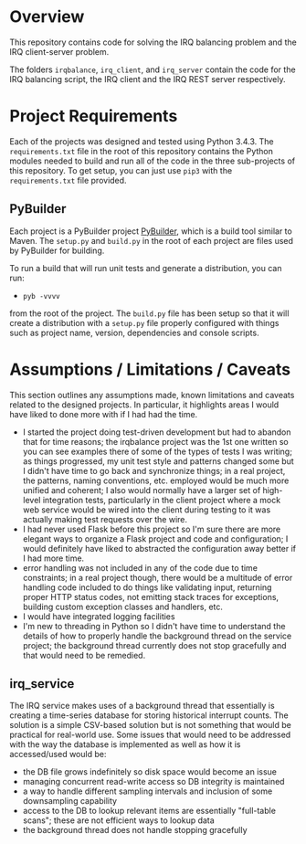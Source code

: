 # Overview
This repository contains code for solving the IRQ balancing problem and the IRQ
client-server problem.

The folders `irqbalance`, `irq_client`, and `irq_server` contain the code for
the IRQ balancing script, the IRQ client and the IRQ REST server respectively.


# Project Requirements
Each of the projects was designed and tested using Python 3.4.3.  The `requirements.txt` file in the root of this repository contains the Python modules needed to build and run
all of the code in the three sub-projects of this repository.  To get setup, you can
just use `pip3` with the `requirements.txt` file provided.

## PyBuilder
Each project is a PyBuilder project [PyBuilder](http://pybuilder.github.io/), which
is a build tool similar to Maven.  The `setup.py` and `build.py` in the root of each project
are files used by PyBuilder for building.

To run a build that will run unit tests and generate a distribution, you can run:

* `pyb -vvvv`

from the root of the project.  The `build.py` file has been setup so that it will
create a distribution with a `setup.py` file properly configured with things such
as project name, version, dependencies and console scripts.


# Assumptions / Limitations / Caveats
This section outlines any assumptions made, known limitations and caveats related
to the designed projects.  In particular, it highlights areas I would have liked
to done more with if I had had the time.  

* I started the project doing test-driven development but had to abandon that for time
reasons; the irqbalance project was the 1st one written so you can see examples there of some of the types of tests I was writing; as things progressed, my unit test style and
patterns changed some but I didn't have time to go back and synchronize things; in a
real project, the patterns, naming conventions, etc. employed would be much more
unified and coherent; I also would normally have a larger set of high-level integration
tests, particularly in the client project where a mock web service would be wired
into the client during testing to it was actually making test requests over the wire.
* I had never used Flask before this project so I'm sure there are more elegant
ways to organize a Flask project and code and configuration; I would definitely have liked
to abstracted the configuration away better if I had more time.
* error handling was not included in any of the code due to time constraints; in
a real project though, there would be a multitude of error handling code included
to do things like validating input, returning proper HTTP status codes, not emitting
stack traces for exceptions, building custom exception classes and handlers, etc.
* I would have integrated logging facilities
* I'm new to threading in Python so I didn't have time to understand the details of how to
properly handle the background thread on the service project; the background thread
currently does not stop gracefully and that would need to be remedied.

## irq_service
The IRQ service makes uses of a background thread that essentially is creating
a time-series database for storing historical interrupt counts.  The solution is
a simple CSV-based solution but is not something that would be practical for
real-world use.  Some issues that would need to be addressed with the way the
database is implemented as well as how it is accessed/used would be:

* the DB file grows indefinitely so disk space would become an issue
* managing concurrent read-write access so DB integrity is maintained
* a way to handle different sampling intervals and inclusion of some
downsampling capability
* access to the DB to lookup relevant items are essentially "full-table scans"; these
are not efficient ways to lookup data
* the background thread does not handle stopping gracefully
